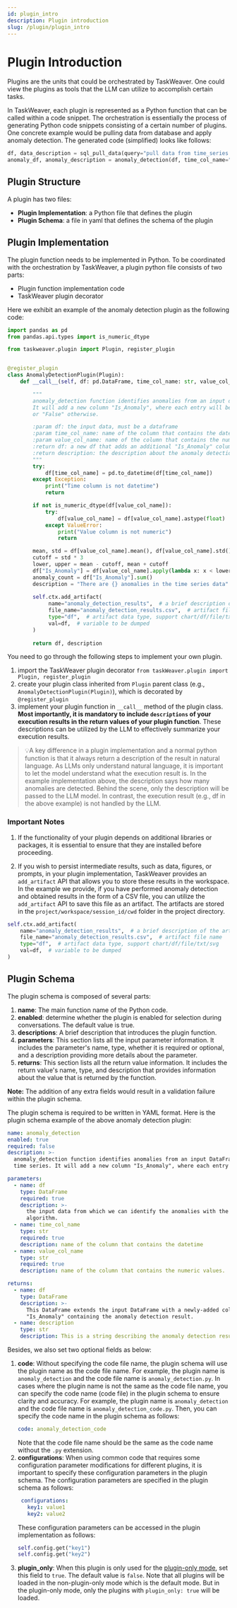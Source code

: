 ```yaml
---
id: plugin_intro
description: Plugin introduction
slug: /plugin/plugin_intro
---
```


# Plugin Introduction

Plugins are the units that could be orchestrated by TaskWeaver. One could view the plugins as tools that the LLM can
utilize to accomplish certain tasks.

In TaskWeaver, each plugin is represented as a Python function that can be called within a code snippet. The
orchestration is essentially the process of generating Python code snippets consisting of a certain number of plugins.
One concrete example would be pulling data from database and apply anomaly detection. The generated code (simplified) looks like
follows:

```python
df, data_description = sql_pull_data(query="pull data from time_series table")  
anomaly_df, anomaly_description = anomaly_detection(df, time_col_name="ts", value_col_name="val") 
```

## Plugin Structure

A plugin has two files:

* **Plugin Implementation**: a Python file that defines the plugin
* **Plugin Schema**: a file in yaml that defines the schema of the plugin

## Plugin Implementation

The plugin function needs to be implemented in Python.
To be coordinated with the orchestration by TaskWeaver, a plugin python file consists of two parts:

- Plugin function implementation code
- TaskWeaver plugin decorator

Here we exhibit an example of the anomaly detection plugin as the following code:

```python
import pandas as pd
from pandas.api.types import is_numeric_dtype

from taskweaver.plugin import Plugin, register_plugin


@register_plugin
class AnomalyDetectionPlugin(Plugin):
    def __call__(self, df: pd.DataFrame, time_col_name: str, value_col_name: str):

        """
        anomaly_detection function identifies anomalies from an input dataframe of time series.
        It will add a new column "Is_Anomaly", where each entry will be marked with "True" if the value is an anomaly
        or "False" otherwise.

        :param df: the input data, must be a dataframe
        :param time_col_name: name of the column that contains the datetime
        :param value_col_name: name of the column that contains the numeric values.
        :return df: a new df that adds an additional "Is_Anomaly" column based on the input df.
        :return description: the description about the anomaly detection results.
        """
        try:
            df[time_col_name] = pd.to_datetime(df[time_col_name])
        except Exception:
            print("Time column is not datetime")
            return

        if not is_numeric_dtype(df[value_col_name]):
            try:
                df[value_col_name] = df[value_col_name].astype(float)
            except ValueError:
                print("Value column is not numeric")
                return

        mean, std = df[value_col_name].mean(), df[value_col_name].std()
        cutoff = std * 3
        lower, upper = mean - cutoff, mean + cutoff
        df["Is_Anomaly"] = df[value_col_name].apply(lambda x: x < lower or x > upper)
        anomaly_count = df["Is_Anomaly"].sum()
        description = "There are {} anomalies in the time series data".format(anomaly_count)
        
        self.ctx.add_artifact(
             name="anomaly_detection_results",  # a brief description of the artifact
             file_name="anomaly_detection_results.csv",  # artifact file name
             type="df",  # artifact data type, support chart/df/file/txt/svg
             val=df,  # variable to be dumped
        )
        
        return df, description

```

You need to go through the following steps to implement your own plugin.

1. import the TaskWeaver plugin decorator `from taskWeaver.plugin import Plugin, register_plugin`
2. create your plugin class inherited from `Plugin` parent class (e.g., `AnomalyDetectionPlugin(Plugin)`), which is
   decorated by `@register_plugin`
3. implement your plugin function in `__call__` method of the plugin class.  **Most importantly, it is mandatory to
   include `descriptions` of your execution results in the return values of your plugin function**. These descriptions
   can be utilized by the LLM to effectively summarize your execution results.

> 💡A key difference in a plugin implementation and a normal python function is that it always return a description of
> the result in natural language. As LLMs only understand natural language, it is important to let the model understand
> what the execution result is. In the example implementation above, the description says how many anomalies are detected.
> Behind the scene, only the description will be passed to the LLM model. In contrast, the execution result (e.g., df in
> the above example) is not handled by the LLM.

### Important Notes

1. If the functionality of your plugin depends on additional libraries or packages, it is essential to ensure that they
   are installed before proceeding.

2. If you wish to persist intermediate results, such as data, figures, or prompts, in your plugin implementation,
   TaskWeaver provides an `add_artifact` API that allows you to store these results in the workspace. In the example we
   provide, if you have performed anomaly detection and obtained results in the form of a CSV file, you can utilize
   the `add_artifact` API to save this file as an artifact. The artifacts are stored in the `project/workspace/session_id/cwd` folder in the project directory.

```python
self.ctx.add_artifact(
    name="anomaly_detection_results",  # a brief description of the artifact
    file_name="anomaly_detection_results.csv",  # artifact file name
    type="df",  # artifact data type, support chart/df/file/txt/svg
    val=df,  # variable to be dumped
)
```

## Plugin Schema

The plugin schema is composed of several parts:

1. **name**: The main function name of the Python code.
2. **enabled**: determine whether the plugin is enabled for selection during conversations. The default value is true.
3. **descriptions**: A brief description that introduces the plugin function.
4. **parameters**: This section lists all the input parameter information. It includes the parameter's name, type,
   whether it is required or optional, and a description providing more details about the parameter.
5. **returns**: This section lists all the return value information. It includes the return value's name, type, and
   description that provides information about the value that is returned by the function.

**Note:** The addition of any extra fields would result in a validation failure within the plugin schema.

The plugin schema is required to be written in YAML format. Here is the plugin schema example of the above anomaly
detection plugin:

```yaml
name: anomaly_detection
enabled: true
required: false
description: >-
  anomaly_detection function identifies anomalies from an input DataFrame of
  time series. It will add a new column "Is_Anomaly", where each entry will be marked with "True" if the value is an anomaly or "False" otherwise.

parameters:
  - name: df
    type: DataFrame
    required: true
    description: >-
      the input data from which we can identify the anomalies with the 3-sigma
      algorithm.
  - name: time_col_name
    type: str
    required: true
    description: name of the column that contains the datetime
  - name: value_col_name
    type: str
    required: true
    description: name of the column that contains the numeric values.

returns:
  - name: df
    type: DataFrame
    description: >-
      This DataFrame extends the input DataFrame with a newly-added column
      "Is_Anomaly" containing the anomaly detection result.
  - name: description
    type: str
    description: This is a string describing the anomaly detection results.

```

Besides, we also set two optional fields as below:

1. **code**: Without specifying the code file name, the plugin schema will use the plugin name as the code file name.
   For example, the plugin name is `anomaly_detection` and the code file name is `anomaly_detection.py`.
   In cases where the plugin name is not the same as the code file name, you can specify the code name (code file) in
    the plugin schema to ensure clarity and accuracy. For example, the plugin name is `anomaly_detection` and the code
    file name is `anomaly_detection_code.py`. Then, you can specify the code name in the plugin schema as follows:
   ```yaml
   code: anomaly_detection_code
   ```
   Note that the code file name should be the same as the code name without the `.py` extension. 
2. **configurations**: When using common code that requires some configuration parameter modifications for different
   plugins, it is important to specify these configuration parameters in the plugin schema.
   The configuration parameters are specified in the plugin schema as follows:
   ```yaml
    configurations:
      key1: value1
      key2: value2
    ```
   These configuration parameters can be accessed in the plugin implementation as follows:
   ```python
   self.config.get("key1")
   self.config.get("key2")
   ```
3. **plugin_only**: When this plugin is only used for the 
   [plugin-only mode](https://microsoft.github.io/TaskWeaver/docs/plugin/plugin_only),
set this field to `true`. The default value is `false`. Note that all plugins will be 
loaded in the non-plugin-only mode which is the default mode. 
But in the plugin-only mode, only the plugins with `plugin_only: true` will be loaded. 
      
   

